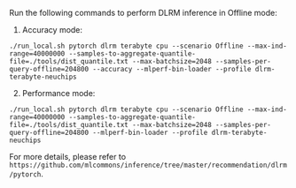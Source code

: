 Run the following commands to perform DLRM inference in Offline mode:

1. Accuracy mode:
```
./run_local.sh pytorch dlrm terabyte cpu --scenario Offline --max-ind-range=40000000 --samples-to-aggregate-quantile-file=./tools/dist_quantile.txt --max-batchsize=2048 --samples-per-query-offline=204800 --accuracy --mlperf-bin-loader --profile dlrm-terabyte-neuchips
```

2. Performance mode:
```
./run_local.sh pytorch dlrm terabyte cpu --scenario Offline --max-ind-range=40000000 --samples-to-aggregate-quantile-file=./tools/dist_quantile.txt --max-batchsize=2048 --samples-per-query-offline=204800 --mlperf-bin-loader --profile dlrm-terabyte-neuchips
```

For more details, please refer to `https://github.com/mlcommons/inference/tree/master/recommendation/dlrm/pytorch`.
